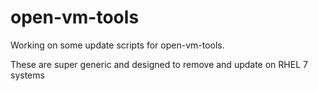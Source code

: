 # open-vm-tools
Working on some update scripts for open-vm-tools.

These are super generic and designed to remove and update on RHEL 7 systems

